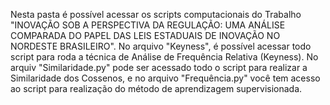 Nesta pasta é possível acessar os scripts computacionais do Trabalho "INOVAÇÃO SOB A PERSPECTIVA DA REGULAÇÃO: UMA ANÁLISE COMPARADA DO PAPEL DAS LEIS ESTADUAIS DE INOVAÇÃO NO NORDESTE BRASILEIRO". No arquivo "Keyness", é possível acessar todo script para roda a técnica de Análise de Frequência Relativa (Keyness). No arquiv "Similaridade.py" pode ser acessado todo o script para realizar a Similaridade dos Cossenos, e no arquivo "Frequência.py" você tem acesso ao script para realização do método de aprendizagem supervisionada. 
